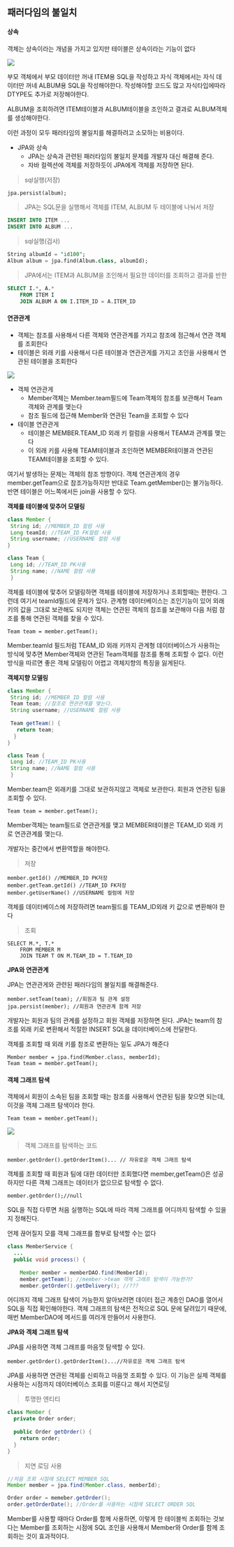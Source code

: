 ## 패러다임의 불일치

#### 상속

객체는 상속이라는 개념을 가지고 있지만 테이블은 상속이라는 기능이 없다


![](https://img1.daumcdn.net/thumb/R1280x0/?scode=mtistory2&fname=https%3A%2F%2Fblog.kakaocdn.net%2Fdn%2FbOQU6K%2FbtqM4znlosE%2FlKcSsVgnmjo390VCFDWRCK%2Fimg.png)

부모 객체에서 부모 데이터만 꺼내 ITEM용 SQL을 작성하고 자식 객체에서는 자식 데이터만 꺼네 ALBUM용 SQL을 작성해야한다. 
작성해야할 코드도 많고 자식타입에따라 DTYPE도 추가로 저장해야한다. 

ALBUM을 조회하려면 ITEM테이블과 ALBUM테이블을 조인하고 결과로 ALBUM객체를 생성해야한다. 

이런 과정이 모두 패러타임의 불일치를 해결하려고 소모하는 비용이다.

- JPA와 상속
    - JPA는 상속과 관련된 패러타임의 불일치 문제를 개발자 대신 해결해 준다.
    - 자바 컬렉션에 객체를 저장하듯이 JPA에게 객체를 저장하면 된다.

> sql실행(저장)
```sql
jpa.persist(album);
```

> JPA는 SQL문을 실행해서 객체를 ITEM, ALBUM 두 테이블에 나눠서 저장
```sql
INSERT INTO ITEM ...
INSERT INTO ALBUM ...
```

> sql실행(검사)
```sql
String albumId = "id100";
Album album = jpa.find(Album.class, albumId);
```

> JPA에서는 ITEM과 ALBUM을 조인해서 필요한 데이터를 조회하고 결과를 반한
```sql
SELECT I.*, A.* 
    FROM ITEM I 
    JOIN ALBUM A ON I.ITEM_ID = A.ITEM_ID
```

#### 연관관계 

- 객체는 참조를 사용해서 다른 객체와 연관관계를 가지고 참조에 점근해서 연관 객체를 조회한다
- 테이블은 외래 키를 사용해서 다른 테이블과 연관관게를 가지고 조인을 사용해서 연관된 테이블을 조회한다

![](https://img1.daumcdn.net/thumb/R1280x0/?scode=mtistory2&fname=https%3A%2F%2Fblog.kakaocdn.net%2Fdn%2FbKGwHh%2FbtqMPg4xB1d%2Fkoe44HJcQFDX5DXq39LAlK%2Fimg.png)

- 객체 연관관게
    - Member객체는 Member.team필드에 Team객체의 참조를 보관해서 Team객체와 관계를 맺는다
    - 참조 필드에 접근해 Member와 연관된 Team을 조회할 수 있다
- 테이블 연관관게
    -  테이블은 MEMBER.TEAM_ID 외래 키 컬럼을 사용해서 TEAM과 관계를 맺는다
    - 이 외래 키를 사용해 TEAM테이블과 조인하면 MEMBER테이블과 연관된 TEAM테이블을 조회할 수 있다. 

여기서 발생하는 문제는 객체의 참조 방향이다. 
객체 연관관계의 경우 member.getTeam으로 참조가능하지만 반대로 Team.getMember()는 불가능하다. 
반면 테이블은 어느쪽에서든 join을 사용할 수 있다.

**객체를 테이블에 맞추어 모델링**

```java
class Member {
 String id; //MEMBER_ID 컬럼 사용
 Long teamId; //TEAM_ID FK컬럼 사용
 String username; //USERNAME 컬럼 사용
}

class Team {
 Long id; //TEAM_ID PK사용
 String name; //NAME 컬럼 사용
 }
```

객체를 테이블에 맟추어 모델링하면 객체를 테이블에 저장하거나 조회할때는 편한다. 
그런데 여기서 teamId필드에 문제가 있다. 
관계형 데이터베이스는 조인기능이 있어 외래 키의 값을 그대로 보관해도 되지만 객체는 연관된 객체의 참조를 보관해야 다음 처럼 참조를 통해 연관된 객체를 찾을 수 있다.

```
Team team = member.getTeam();
```

Member.teamId 필드처럼 TEAM_ID 외래 키까지 관계형 데이터베이스가 사용하는 방식에 맞추면 Member객체와 연관된 Team객체를 참조를 통해 조회할 수 없다. 
이런 방식을 따르면 좋은 객체 모델링이 어렵고 객체지향의 특징을 잃게된다.

**객체지향 모델링**

```java
class Member {
 String id; //MEMBER_ID 컬럼 사용
 Team team; //참조로 연관관계를 맺는다.
 String username; //USERNAME 컬럼 사용
 
 Team getTeam() {
   return team;
  }
}

class Team {
 Long id; //TEAM_ID PK사용
 String name; //NAME 컬럼 사용
 }
 ```
 Member.team은 외래키를 그대로 보관하지않고 객체로 보관한다.
 회원과 연관된 팀을 조회할 수 있다.
 
 ```
 Team team = member.getTeam();
 ```

 Member객체는 team필드로 연관관게를 맺고 MEMBER테이블은 TEAM_ID 외래 키로 연관관계를 맺는다.

개발자는 중간에서 변환역할을 해야한다.

> 저장
 ```
member.getId() //MEMBER_ID PK저장
member.getTeam.getId() //TEAM_ID FK저장
member.getUserName() //USERNAME 컬럼에 저장
 ```
 객체를 데이터베이스에 저장하려면 team필드를 TEAM_ID외래 키 값으로 변환해야 한다

 >조회
```
SELECT M.*, T.*
    FROM MEMBER M
    JOIN TEAM T ON M.TEAM_ID = T.TEAM_ID
```

**JPA와 연관관계**

JPA는 연관관게와 관련된 패러다임의 불일치를 해결해준다.

```
member.setTeam(team); //회원과 팀 관계 설정
jpa.persist(member); //회원과 연관관계 함께 저장
```
개발자는 회원과 팀의 관계를 설정하고 회원 객체를 저장하면 된다.
JPA는 team의 참조를 외래 키로 변환해서 적절한 INSERT SQL을 데이터베이스에 전달한다.

객체를 조회할 때 외래 키를 참조로 변환하는 일도 JPA가 해준다
```
Member member = jpa.find(Member.class, memberId);
Team team = member.getTeam();
```

#### 객체 그래프 탐색

객체에서 회원이 소속된 팀을 조회할 때는 참조를 사용해서 연관된 팀을 찾으면 되는데, 이것을 객체 그래프 탐색이라 한다.

```
Team team = member.getTeam();
```

![](https://img1.daumcdn.net/thumb/R1280x0/?scode=mtistory2&fname=https%3A%2F%2Fblog.kakaocdn.net%2Fdn%2FkzDaN%2FbtrvJ8O6ZMo%2FH2zd9kXPCyFa0ktiqMBdq1%2Fimg.png)

>객체 그래프를 탐색하는 코드
```
member.getOrder().getOrderItem()... // 자유로운 객체 그래프 탐색
```

객체를 조회할 때 회원과 팀에 대한 데이터만 조회했다면 member,getTeam()은 성공하지만 다른 객체 그래프는 데이터가 없으므로 탐색할 수 없다.

```
member.getOrder();//null
```

SQL을 직접 다루면 처음 실행하는 SQL에 따라 객체 그래프를 어디까지 탐색할 수 있을지 정해진다.

언제 끊어질지 모를 객체 그래프를 함부로 탐색할 수는 없다

```java
class MemberService {
  ...
  public void process() {
  
    Member member = memberDAO.find(MemberId);
    member.getTeam(); //member->team 객체 그래프 탐색이 가능한가?
    member.getOrder().getDelivery(); //???
```
어디까지 객체 그래프 탐색이 가능한지 알아보려면 데이터 접근 계층인 DAO를 열어서 SQL을 직접 확인해야한다.
객체 그래프의 탐색은 전적으로 SQL 문에 달려있기 때문에, 매번 MemberDAO에 메서드를 여러개 만들어서 사용한다.

**JPA와 겍체 그래프 탐색**

JPA를 사용하면 객체 그래프를 마음껏 탐색할 수 있다.

```
member.getOrder().getOrderItem()...//자유로운 객체 그래프 탐색
```
JPA를 사용하면 연관된 객체를 신뢰하고 마음껏 조회할 수 있다. 
이 기능은 실제 객체를 사용하는 시점까지 데이터베이스 조회를 미룬다고 해서 지연로딩

>투명한 엔티티
```java
class Member {
  private Order order;
  
  public Order getOrder() {
    return order;
  }
}
```

>지연 로딩 사용
```java
//처음 조회 시점에 SELECT MEMBER SQL
Member member = jpa.find(Member.class, memberId);

Order order = memeber.getOrder();
order.getOrderDate(); //Order를 사용하는 시점에 SELECT ORDER SQL
```
Member를 사용할 때마다 Order를 함께 사용하면, 이렇게 한 테이블씩 조회하는 것보다는 Member를 조회하는 시점에 SQL 조인을 사용해서 Member와 Order를 함께 조회하는 것이 효과적이다.


